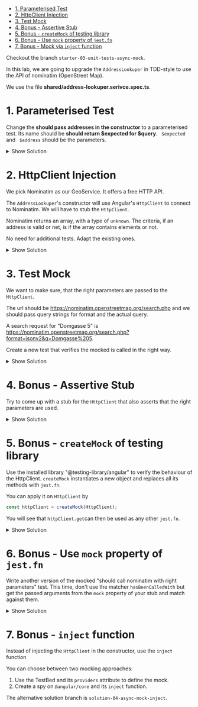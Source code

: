- [1. Parameterised Test](#1-parameterised-test)
- [2. HttpClient Injection](#2-httpclient-injection)
- [3. Test Mock](#3-test-mock)
- [4. Bonus - Assertive Stub](#4-bonus---assertive-stub)
- [5. Bonus - `createMock` of testing library](#5-bonus---createmock-of-testing-library)
- [6. Bonus - Use `mock` property of `jest.fn`](#6-bonus---use-mock-property-of-jestfn)
- [7. Bonus - Mock via `inject` function](#7-bonus---mock-via-inject-function)

Checkout the branch `starter-03-unit-tests-async-mock`.

In this lab, we are going to upgrade the `AddressLookuper` in TDD-style to use the API of nominatim (OpenStreet Map).

We use the file **shared/address-lookuper.serivce.spec.ts**.

# 1. Parameterised Test

Change the **should pass addresses in the constructor** to a parameterised test. Its name should be **should return $expected for $query**. ` $expected` and ` $address` should be the parameters.

<details>
<summary>Show Solution</summary>
<p>

```typescript
for (const { query, expected } of [
  { query: 'Domgasse 5', expected: true },
  {
    query: 'Domgasse 15',
    expected: false,
  },
]) {
  it(`should return ${expected} for ${query}`, () => {
    const addresses = ['Domgasse 5, 1010 Wien'];
    const lookuper = new AddressLookuper(() => addresses);

    expect(lookuper.lookup(query)).toBe(expected);
  });
}
```

</p>
</details>

# 2. HttpClient Injection

We pick Nominatim as our GeoService. It offers a free HTTP API.

The `AddressLookuper`'s constructor will use Angular's `HttpClient` to connect to Nominatim. We will have to stub the `HttpClient`.

Nominatim returns an array, with a type of `unknown`. The criteria, if an address is valid or net, is if the array contains elements or not.

No need for additional tests. Adapt the existing ones.

<details>
<summary>Show Solution</summary>
<p>

**shared/assert-type.ts**

```typescript
export function assertType<T>(object: unknown = undefined): T {
  return object as T;
}
```

**shared/address-lookuper.service.spec.ts**

```typescript
import { assertType } from './assert-type';
// ...
for (const { query, expected, response } of [
  { query: 'Domgasse 5', response: ['Domgasse 5'], expected: true },
  { query: 'Domgasse 15', response: [], expected: false },
]) {
  it(`should return ${expected} for ${query}`, fakeAsync(() => {
    const httpClient = assertType<HttpClient>({
      get: () => scheduled([response], asyncScheduler),
    });
    const lookuper = new AddressLookuper(httpClient);

    lookuper.lookup(query).subscribe((isValid) => {
      expect(isValid).toBe(expected);
    });

    tick();
  }));
}
```

**shared/address-lookuper.service.ts**

```typescript
export class AddressLookuper {
  constructor(private httpClient: HttpClient) {}

  // ...

  lookup(query: string): Observable<boolean> {
    this.#counter++;

    return this.httpClient.get<unknown[]>('').pipe(map((addresses) => addresses.length > 0));
  }

  // ...
}
```

</p>
</details>

# 3. Test Mock

We want to make sure, that the right parameters are passed to the `HttpClient`.

The url should be https://nominatim.openstreetmap.org/search.php and we should pass query strings for format and the actual query.

A search request for "Domgasse 5" is https://nominatim.openstreetmap.org/search.php?format=jsonv2&q=Domgasse%205.

Create a new test that verifies the mocked is called in the right way.

<details>
<summary>Show Solution</summary>
<p>

**shared/address-lookuper.service.spec.ts**

```typescript
it('should call nominatim with right parameters', () => {
  const httpClient = { get: jest.fn() };
  httpClient.get.mockReturnValue(of([]));

  const lookuper = new AddressLookuper(assertType<HttpClient>(httpClient));
  lookuper.lookup('Domgasse 5');

  expect(httpClient.get).toHaveBeenCalledWith('https://nominatim.openstreetmap.org/search.php', {
    params: new HttpParams().set('format', 'jsonv2').set('q', 'Domgasse 5'),
  });
});
```

**shared/address-lookuper.service.ts**

```typescript
// inside the lookup method
return this.httpClient
  .get<string[]>('https://nominatim.openstreetmap.org/search.php', {
    params: new HttpParams().set('format', 'jsonv2').set('q', query),
  })
  .pipe(map((addresses) => addresses.length > 0));
```

</p>
</details>

# 4. Bonus - Assertive Stub

Try to come up with a stub for the `HttpClient` that also asserts that the right parameters are used.

<details>
<summary>Show Solution</summary>
<p>

```typescript
it(`should have an assertive stub`, async () => {
  const httpClientStub = assertType<HttpClient>({
    get(url: string, options: { params: HttpParams }) {
      expect(url).toBe('https://nominatim.openstreetmap.org/search.php');
      expect(options.params).toEqual(new HttpParams().set('format', 'jsonv2').set('q', 'Domgasse 5'));

      return scheduled([['']], asyncScheduler);
    },
  });

  const lookuper = new AddressLookuper(httpClientStub);
  const result = await firstValueFrom(lookuper.lookup('Domgasse 5'));

  expect(result).toBe(true);
});
```

</p>
</details>

# 5. Bonus - `createMock` of testing library

Use the installed library "@testing-library/angular" to verify the behaviour of the HttpClient. `createMock` instantiates a new object and replaces all its methods with `jest.fn`.

You can apply it on `HttpClient` by

```typescript
const httpClient = createMock(HttpClient);
```

You will see that `httpClient.get`can then be used as any other `jest.fn`.

<details>
<summary>Show Solution</summary>
<p>

```typescript
it('should test http with createMock', () => {
  const httpClient = createMock(HttpClient);
  httpClient.get.mockReturnValue(of([]));

  const lookuper = new AddressLookuper(httpClient);
  lookuper.lookup('Domgasse 5');

  expect(httpClient.get).toHaveBeenCalledWith('https://nominatim.openstreetmap.org/search.php', {
    params: new HttpParams().set('format', 'jsonv2').set('q', 'Domgasse 5'),
  });
});
```

</p>
</details>

# 6. Bonus - Use `mock` property of `jest.fn`

Write another version of the mocked "should call nominatim with right parameters" test. This time, don't use the matcher `hasBeenCalledWith` but get the passed arguments from the `mock` property of your stub and match against them.

<details>
<summary>Show Solution</summary>
<p>

```typescript
it('should call nominatim with right parameters, (mock property version)', () => {
  const httpClient = {
    get: jest.fn<Observable<undefined[]>, [string, { params: HttpParams }]>(),
  };
  httpClient.get.mockReturnValue(of([]));
  const lookuper = new AddressLookuper(assertType<HttpClient>(httpClient));
  lookuper.lookup('Domgasse 5');

  const [url, { params }] = httpClient.get.mock.calls[0];
  expect(url).toBe('https://nominatim.openstreetmap.org/search.php');
  expect(params).toEqual(new HttpParams().set('format', 'jsonv2').set('q', 'Domgasse 5'));
});
```

</p>
</details>

# 7. Bonus - `inject` function

Instead of injecting the `HttpClient` in the constructor, use the `inject` function

You can choose between two mocking approaches:

1. Use the TestBed and its `providers` attribute to define the mock.
2. Create a spy on `@angular/core` and its `inject` function.

The alternative solution branch is `solution-04-async-mock-inject`.
